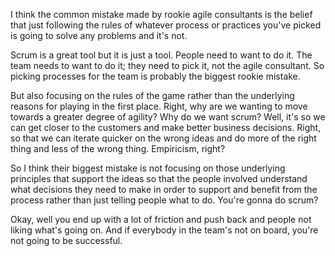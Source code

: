 I think the common mistake made by rookie agile consultants is the belief that just following the rules of whatever process or practices you've picked is going to solve any problems and it's not. 

Scrum is a great tool but it is just a tool. People need to want to do it. The team needs to want to do it; they need to pick it, not the agile consultant. So picking processes for the team is probably the biggest rookie mistake. 

But also focusing on the rules of the game rather than the underlying reasons for playing in the first place. Right, why are we wanting to move towards a greater degree of agility? Why do we want scrum? Well, it's so we can get closer to the customers and make better business decisions. Right, so that we can iterate quicker on the wrong ideas and do more of the right thing and less of the wrong thing. Empiricism, right? 

So I think their biggest mistake is not focusing on those underlying principles that support the ideas so that the people involved understand what decisions they need to make in order to support and benefit from the process rather than just telling people what to do. You're gonna do scrum? 

Okay, well you end up with a lot of friction and push back and people not liking what's going on. And if everybody in the team's not on board, you're not going to be successful.